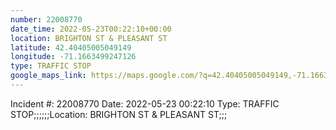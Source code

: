```yaml
---
number: 22008770
date_time: 2022-05-23T00:22:10+00:00
location: BRIGHTON ST & PLEASANT ST
latitude: 42.40405005049149
longitude: -71.1663499247126
type: TRAFFIC STOP
google_maps_link: https://maps.google.com/?q=42.40405005049149,-71.1663499247126
---
```


Incident #: 22008770   Date: 2022-05-23 00:22:10    Type: TRAFFIC STOP;;;;;;Location: BRIGHTON ST & PLEASANT ST;;;
